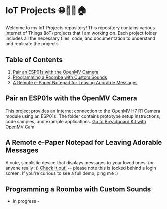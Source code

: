 # IoT Projects 🌐🔗📱🏠

Welcome to my IoT Projects repository! This repository contains various Internet of Things (IoT) projects that I am working on. Each project folder includes all the necessary files, code, and documentation to understand and replicate the projects.

## Table of Contents

1. [Pair an ESP01s with the OpenMV Camera](https://github.com/oliviacarino/IoT/tree/main/ESP01s-OpenMV)
2. [Programming a Roomba with Custom Sounds](https://github.com/oliviacarino/IoT/tree/main/Kiramman)
3. [A Remote e-Paper Notepad for Leaving Adorable Messages](https://oliviacarino.github.io/IoT/IMMG)

## Pair an ESP01s with the OpenMV Camera
This project provides an internet connection to the OpenMV H7 R1 Camera module using an ESP01s. The folder contains prototype setup instructions, code samples, and example applications.
[Go to Breadboard Kit with OpenMV Cam](./Breadboard-Kit-with-OpenMV-Cam)

## A Remote e-Paper Notepad for Leaving Adorable Messages
A cute, simplistic device that displays messages to your loved ones. (or anyone really :))
[Check it out!](https://oliviacarino.github.io/IoT/IMMG/docs/index.html) -- please note this is locked behind a login screen. If you're curious to see a full demo, ping me :)

## Programming a Roomba with Custom Sounds
- in progress -
